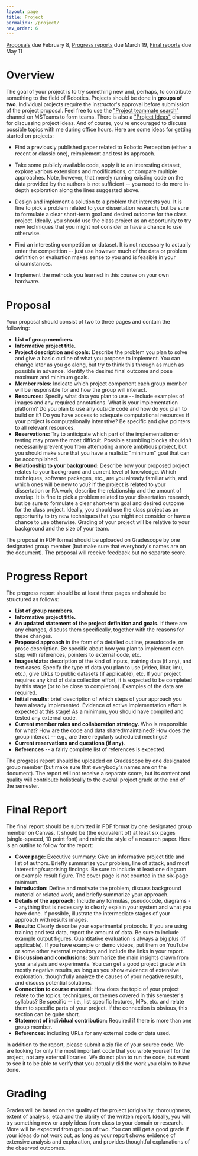 ```yaml
---
layout: page
title: Project
permalink: /project/
nav_order: 6
---
```

<!---

I will provide more details about the project soon. Here are some sample papers to get a sense of the type of papers you should be looking for:

[paper 1](https://ieeexplore.ieee.org/abstract/document/10179117)

[paper 2](https://ieeexplore.ieee.org/abstract/document/10383899)

[paper 3](https://ieeexplore.ieee.org/abstract/document/10301632)

[paper 4](https://proceedings.mlr.press/v205/lin23a.html)

[paper 5](https://ieeexplore.ieee.org/abstract/document/10609982)

[paper 6](https://openaccess.thecvf.com/content/CVPR2023/html/Zhu_E2PN_Efficient_SE3-Equivariant_Point_Network_CVPR_2023_paper.html)

[paper 7](https://ieeexplore.ieee.org/abstract/document/10777045)

[paper 8](https://ieeexplore.ieee.org/abstract/document/10539262)

-->
[Proposals](#proposal) due February 8, [Progress reports](#progress-report) due March 19, [Final reports](#final-report) due May 11

# Overview
The goal of your project is to try something new and, perhaps, to contribute something to the field of Robotics. Projects should be done in **groups of two**. Individual projects require the instructor's approval before submission of the project proposal. Feel free to use the ["Project teammate search"](https://teams.microsoft.com/l/channel/19%3Aed7d1f50d13b488db4f9c2eee4db0209%40thread.tacv2/Project%20teammate%20search?groupId=0a17bb8b-effd-4595-a721-04f5c3d73e7e&tenantId=29b4b088-d27d-4129-b9f9-8637b59ea4b3) channel on MSTeams to form teams. There is also a ["Project Ideas"](https://teams.microsoft.com/l/channel/19%3A7339df7f90004407b7357b7b88aca647%40thread.tacv2/Project%20Ideas?groupId=0a17bb8b-effd-4595-a721-04f5c3d73e7e&tenantId=29b4b088-d27d-4129-b9f9-8637b59ea4b3) channel for discussing project ideas. And of course, you're encouraged to discuss possible topics with me during office hours. Here are some ideas for getting started on projects:
* Find a previously published paper related to Robotic Perception (either a recent or classic one), reimplement and test its approach.

* Take some publicly available code, apply it to an interesting dataset, explore various extensions and modifications, or compare multiple approaches. Note, however, that merely running existing code on the data provided by the authors is not sufficient -- you need to do more in-depth exploration along the lines suggested above.

* Design and implement a solution to a problem that interests you. It is fine to pick a problem related to your dissertation research, but be sure to formulate a clear short-term goal and desired outcome for the class project. Ideally, you should use the class project as an opportunity to try new techniques that you might not consider or have a chance to use otherwise.

* Find an interesting competition or dataset. It is not necessary to actually enter the competition -- just use however much of the data or problem definition or evaluation makes sense to you and is feasible in your circumstances.

* Implement the methods you learned in this course on your own hardware.

# Proposal
Your proposal should consist of two to three pages and contain the following:
* **List of group members.**
* **Informative project title.**
* **Project description and goals:** Describe the problem you plan to solve and give a basic outline of what you propose to implement. You can change later as you go along, but try to think this through as much as possible in advance. Identify the desired final outcome and pose maximum and minimum goals.
* **Member roles:** Indicate which project component each group member will be responsible for and how the group will interact.
* **Resources:** Specify what data you plan to use -- include examples of images and any required annotations. What is your implementation platform? Do you plan to use any outside code and how do you plan to build on it? Do you have access to adequate computational resources if your project is computationally intenstive? Be specific and give pointers to all relevant resources.
* **Reservations:** Try to anticipate which part of the implementation or testing may prove the most difficult. Possible stumbling blocks shouldn't necessarily prevent you from attempting a more ambitious project, but you should make sure that you have a realistic "minimum" goal that can be accomplished.
* **Relationship to your background:** Describe how your proposed project relates to your background and current level of knowledge. Which techniques, software packages, etc., are you already familiar with, and which ones will be new to you? If the project is related to your dissertation or RA work, describe the relationship and the amount of overlap. It is fine to pick a problem related to your dissertation research, but be sure to formulate a clear short-term goal and desired outcome for the class project. Ideally, you should use the class project as an opportunity to try new techniques that you might not consider or have a chance to use otherwise. Grading of your project will be relative to your background and the size of your team.

The proposal in PDF format should be uploaded on Gradescope by one designated group member (but make sure that everybody's names are on the document). The proposal will receive feedback but no separate score. 

# Progress Report
The progress report should be at least three pages and should be structured as follows:
* **List of group members.**
* **Informative project title.**
* **An updated statement of the project definition and goals.** If there are any changes, discuss them specifically, together with the reasons for these changes.
* **Proposed approach** in the form of a detailed outline, pseudocode, or prose description. Be specific about how you plan to implement each step with references, pointers to external code, etc.
* **Images/data:** description of the kind of inputs, training data (if any), and test cases. Specify the type of data you plan to use (video, lidar, imu, etc.), give URLs to public datasets (if applicable), etc. If your project requires any kind of data collection effort, it is expected to be completed by this stage (or to be close to completion). Examples of the data are required.
* **Initial results:** brief description of which steps of your approach you have already implemented. Evidence of active implementation effort is expected at this stage! As a minimum, you should have compiled and tested any external code.
* **Current member roles and collaboration strategy.** Who is responsible for what? How are the code and data shared/maintained? How does the group interact -- e.g., are there regularly scheduled meetings?
* **Current reservations and questions (if any)**.
* **References** -- a fairly complete list of references is expected.

The progress report should be uploaded on Gradescope by one designated group member (but make sure that everybody's names are on the document). The report will not receive a separate score, but its content and quality will contribute holistically to the overall project grade at the end of the semester.

# Final Report
The final report should be submitted in PDF format by one designated group member on Canvas. It should be (the equivalent of) at least six pages (single-spaced, 10 point font) and mimic the style of a research paper. Here is an outline to follow for the report:
* **Cover page:** Executive summary: Give an informative project title and list of authors. Briefly summarize your problem, line of attack, and most interesting/surprising findings. Be sure to include at least one diagram or example result figure. The cover page is not counted in the six-page minimum.
* **Introduction:** Define and motivate the problem, discuss background material or related work, and briefly summarize your approach.
* **Details of the approach:** Include any formulas, pseudocode, diagrams -- anything that is necessary to clearly explain your system and what you have done. If possible, illustrate the intermediate stages of your approach with results images.
* **Results:** Clearly describe your experimental protocols. If you are using training and test data, report the amount of data. Be sure to include example output figures. Quantitative evaluation is always a big plus (if applicable). If you have example or demo videos, put them on YouTube or some other external repository and include the links in your report.
* **Discussion and conclusions:** Summarize the main insights drawn from your analysis and experiments. You can get a good project grade with mostly negative results, as long as you show evidence of extensive exploration, thoughtfully analyze the causes of your negative results, and discuss potential solutions.
* **Connection to course material:** How does the topic of your project relate to the topics, techniques, or themes covered in this semester's syllabus? Be specific -- i.e., list specific lectures, MPs, etc. and relate them to specific parts of your project. If the connection is obvious, this section can be quite short.
* **Statement of individual contribution:** Required if there is more than one group member.
* **References:** including URLs for any external code or data used.

In addition to the report, please submit a zip file of your source code. We are looking for only the most important code that you wrote yourself for the project, not any external libraries. We do not plan to run the code, but want to see it to be able to verify that you actually did the work you claim to have done.

# Grading
Grades will be based on the quality of the project (originality, thoroughness, extent of analysis, etc.) and the clarity of the written report. Ideally, you will try something new or apply ideas from class to your domain or research. More will be expected from groups of two. You can still get a good grade if your ideas do not work out, as long as your report shows evidence of extensive analysis and exploration, and provides thoughtful explanations of the observed outcomes.

